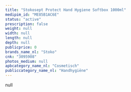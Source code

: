 ```yaml
---
title: "Stokosept Protect Hand Hygiene Softbox 1000ml"
medipim_id: "ME85B1AC6E"
status: "active"
prescription: false
weight: null
width: null
length: null
depth: null
publicprice: 0
brands_name_nl: "Stoko"
cnk: "3095908"
photos_medium: null
apbcategory_name_nl: "Cosmetisch"
publiccategory_name_nl: "Handhygiëne"
---
```

null

